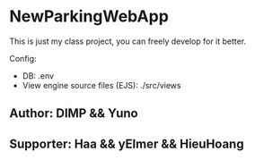 # NewParkingWebApp


This is just my class project, you can freely develop for it better.

Config:

- DB: .env
- View engine source files (EJS): ./src/views

## Author: DIMP && Yuno

## Supporter: Haa && yElmer && HieuHoang
